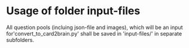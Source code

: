 # Usage of folder input-files

All question pools (incluing json-file and images),
which will be an input for'convert_to_card2brain.py'
shall be saved in 'input-files/' in separate subfolders.
